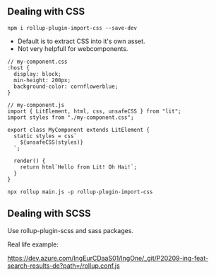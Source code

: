## Dealing with CSS

```
npm i rollup-plugin-import-css --save-dev
```

* Default is to extract CSS into it's own asset.
* Not very helpfull for webcomponents.

```
// my-component.css
:host {
  display: block;
  min-height: 200px;
  background-color: cornflowerblue;
}
```

```
// my-component.js
import { LitElement, html, css, unsafeCSS } from "lit";
import styles from "./my-component.css";

export class MyComponent extends LitElement {
  static styles = css`
    ${unsafeCSS(styles)}
  `;

  render() {
    return html`Hello from Lit! Oh Hai!`;
  }
}
```


```
npx rollup main.js -p rollup-plugin-import-css
```

## Dealing with SCSS

Use rollup-plugin-scss and sass packages.

Real life example:

https://dev.azure.com/IngEurCDaaS01/IngOne/_git/P20209-ing-feat-search-results-de?path=/rollup.conf.js
